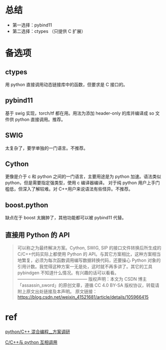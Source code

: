 # 总结

- 第一选择：pybind11
- 第二选择：ctypes （只提供 C 扩展）

# 备选项

## ctypes

用 python 直接调用动态链接库中的函数，但要求是 C 接口的。

## pybind11

基于 swig 实现，torch/tf 都在用。用法为添加 header-only 的库并编译成 so 文件供 python 直接调用。推荐。

## SWIG

太复杂了，要学单独的一门语言。不推荐。

## Cython

更像是介于 c 和 python 之间的一门语言，主要用途是为 python 加速。语法类似 python，但是需要指定强类型，使用 c 编译器编译。
对于纯 python 用户上手门槛低，但深入了解较难。对 C++用户来说语法有些怪异。不推荐。

## boost.python

缺点在于 boost 太臃肿了，其他功能都可以被 pybind11 代替。

## 直接用 Python 的 API

> 可以称之为最终解决方案。Cython, SWIG, SIP 的接口文件转换后所生成的 C/C++代码实际上都使用 Python 的 API。与其它方案相比，这种方案相当地繁复，必须为每次函数调用编写数据转换代码，还要操心 Python 对象的引用计数。我觉得这种方案一无是处，这时就不再多讲了。其它的工具 pybindgen 不知道什么情况。有兴趣的话可以看看。
> ————————————————
> 版权声明：本文为 CSDN 博主「assassin_sword」的原创文章，遵循 CC 4.0 BY-SA 版权协议，转载请附上原文出处链接及本声明。
> 原文链接：https://blog.csdn.net/weixin_41521681/article/details/105966415

# ref

[python/C++ 混合编程\_\_方案调研](https://blog.csdn.net/weixin_41521681/article/details/105966415)

[C/C++与 python 互相调用](https://blog.csdn.net/u012234115/article/details/50210835)
